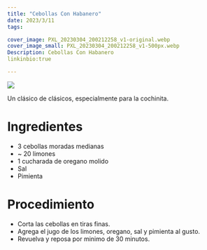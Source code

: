 ```yaml
---
title: "Cebollas Con Habanero"
date: 2023/3/11
tags:

cover_image: PXL_20230304_200212258_v1-original.webp
cover_image_small: PXL_20230304_200212258_v1-500px.webp
Description: Cebollas Con Habanero
linkinbio:true

---
```


[![](PXL_20230304_200212258_v1-800px.webp)](PXL_20230304_200212258_v1-original.webp)

Un clásico de clásicos, especialmente para la cochinita.

# Ingredientes
* 3 cebollas moradas medianas
* ~ 20 limones
* 1 cucharada de oregano molido
* Sal
* Pimienta

# Procedimiento
* Corta las cebollas en tiras finas.
* Agrega el jugo de los limones, oregano, sal y pimienta al gusto.
* Revuelva y reposa por minimo de 30 minutos.
